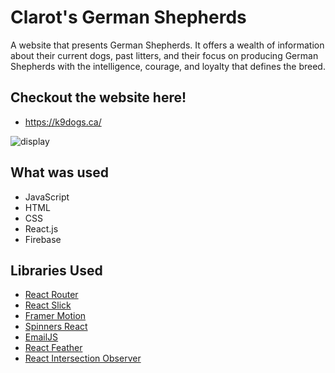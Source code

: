 # Clarot's German Shepherds
A website that presents German Shepherds. It offers a wealth of information about their current dogs, past litters, and their focus on producing German Shepherds with the intelligence, courage, and loyalty that defines the breed.

## Checkout the website here!
* https://k9dogs.ca/

![display](https://user-images.githubusercontent.com/81980956/236308104-c3e3dd6f-3538-4d92-b80f-fdfd5b57f17f.png)

## What was used
* JavaScript
* HTML
* CSS
* React.js
* Firebase

## Libraries Used
* <a href="https://reactrouter.com/en/main">React Router</a>
* <a href="https://kenwheeler.github.io/slick/">React Slick</a>
* <a href="https://www.framer.com/motion/">Framer Motion</a>
* <a href="https://github.com/adexin/spinners-react">Spinners React</a>
* <a href="https://www.emailjs.com/">EmailJS</a>
* <a href="https://github.com/feathericons/react-feather">React Feather</a>
* <a href="https://github.com/thebuilder/react-intersection-observer">React Intersection Observer</a>
